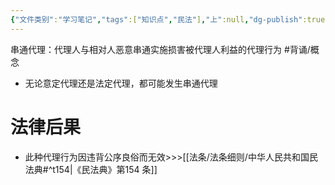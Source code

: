 ```yaml
---
{"文件类别":"学习笔记","tags":["知识点","民法"],"上":null,"dg-publish":true,"permalink":"/学习笔记studyup/知识点cheese/串通代理/","dgPassFrontmatter":true,"created":"2024-08-20T21:46:05.717+08:00","updated":"2024-10-23T12:09:46.116+08:00"}
---
```


串通代理：代理人与相对人恶意串通实施损害被代理人利益的代理行为 #背诵/概念 
- 无论意定代理还是法定代理，都可能发生串通代理
# 法律后果
- 此种代理行为因违背公序良俗而无效>>>[[法条/法条细则/中华人民共和国民法典#^t154\|《民法典》第154 条]]